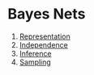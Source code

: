 # Bayes Nets
1. [Representation](./Representation/index.md)
2. [Independence](./Independence/index.md)
3. [Inference](./Inference/index.md)
4. [Sampling](./Sampling/index.md)

